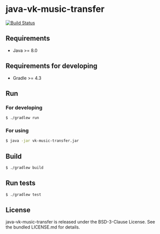 java-vk-music-transfer
=================

[![Build Status](https://travis-ci.org/bupy7/java-vk-music-transfer.svg?branch=master)](https://travis-ci.org/bupy7/java-vk-music-transfer)

Requirements
------------

- Java >= 8.0

Requirements for developing
---------------------------

- Gradle >= 4.3

Run
---

### For developing


```bash
$ ./gradlew run
```

### For using

```bash
$ java -jar vk-music-transfer.jar
```

Build
-----

```bash
$ ./gradlew build
```


Run tests
---------

```bash
$ ./gradlew test
```

License
-------

java-vk-music-transfer is released under the BSD-3-Clause License. See the bundled LICENSE.md for details.
